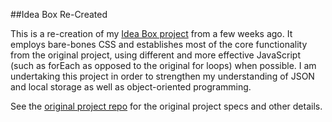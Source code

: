 ##Idea Box Re-Created

This is a re-creation of my [Idea Box project](https://github.com/adam-rice/IdeaBox) from a few weeks ago. It employs bare-bones CSS and establishes most of the core functionality from the original project, using different and more effective JavaScript (such as forEach as opposed to the original for loops) when possible. I am undertaking this project in order to strengthen my understanding of JSON and local storage as well as object-oriented programming.

See the [original project repo](https://github.com/adam-rice/IdeaBox) for the original project specs and other details.
